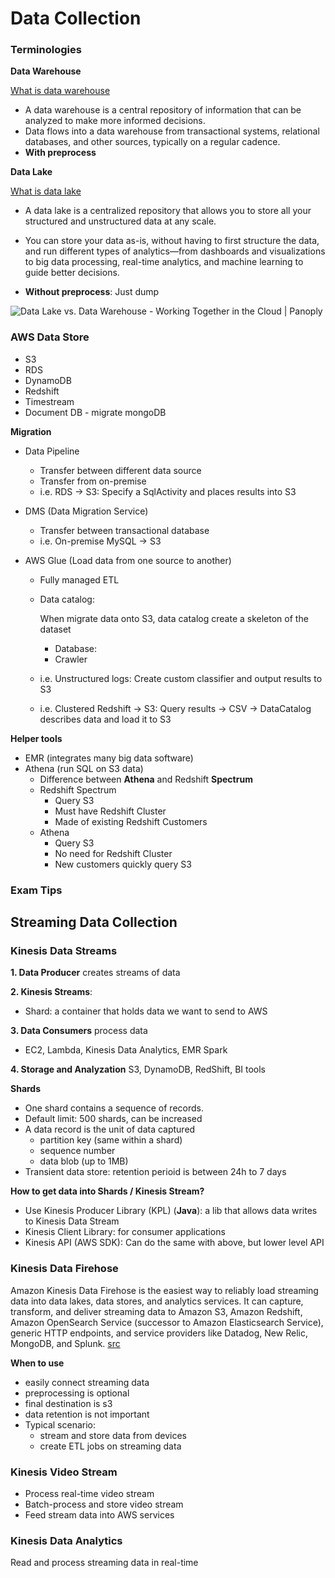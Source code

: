 # Data Collection

### Terminologies

**Data Warehouse**

[What is data warehouse](https://aws.amazon.com/data-warehouse/)

- A data warehouse is a central repository of information that can be analyzed to make more informed decisions.
- Data flows into a data warehouse from transactional systems, relational databases, and other sources, typically on a regular cadence.
- **With preprocess**

**Data Lake**

[What is data lake](https://aws.amazon.com/big-data/datalakes-and-analytics/what-is-a-data-lake/)

- A data lake is a centralized repository that allows you to store all your structured and unstructured data at any scale.

- You can store your data as-is, without having to first structure the  data, and run different types of analytics—from dashboards and  visualizations to big data processing, real-time analytics, and machine  learning to guide better decisions.

- **Without preprocess**: Just dump

![Data Lake vs. Data Warehouse - Working Together in the Cloud | Panoply](https://panoply.io/uploads/data-warehouse-vs-data-lake-2.png)

### AWS Data Store

- S3
- RDS
- DynamoDB
- Redshift
- Timestream
- Document DB - migrate mongoDB

**Migration**

- Data Pipeline

  - Transfer between different data source
  - Transfer from on-premise
  - i.e. RDS -> S3: Specify a SqlActivity and places results into S3

- DMS (Data Migration Service)

  - Transfer between transactional database
  - i.e. On-premise MySQL -> S3

- AWS Glue (Load data from one source to another)

  - Fully managed ETL

  - Data catalog:

    When migrate data onto S3, data catalog create a skeleton of the dataset

    - Database: 
    - Crawler

  - i.e. Unstructured logs: Create custom classifier and output results to S3

  - i.e. Clustered Redshift -> S3: Query results -> CSV -> DataCatalog describes data and load it to S3

**Helper tools**

- EMR (integrates many big data software)
- Athena (run SQL on S3 data)
  - Difference between **Athena** and Redshift **Spectrum**
  - Redshift Spectrum
    - Query S3
    - Must have Redshift Cluster
    - Made of existing Redshift Customers
  - Athena
    - Query S3
    - No need for Redshift Cluster
    - New customers quickly query S3



### Exam Tips

## Streaming Data Collection

### Kinesis Data Streams

**1. Data Producer** creates streams of data

**2. Kinesis Streams**:

- Shard: a container that holds data we want to send to AWS

**3. Data Consumers** process data

- EC2, Lambda, Kinesis Data Analytics, EMR Spark

**4. Storage and Analyzation** S3, DynamoDB, RedShift, BI tools

**Shards**

- One shard contains a sequence of records.
- Default limit: 500 shards, can be increased
- A data record is the unit of data captured
  -  partition key (same within a shard)
  - sequence number 
  - data blob (up to 1MB)
- Transient data store: retention perioid is between 24h to 7 days

**How to get data into Shards / Kinesis Stream?**

- Use Kinesis Producer Library (KPL) (**Java**): a lib that allows data writes to Kinesis Data Stream
- Kinesis Client Library: for consumer applications
- Kinesis API (AWS SDK): Can do the same with above, but lower level API

### Kinesis Data Firehose

Amazon Kinesis Data Firehose is the easiest way to reliably load  streaming data into data lakes, data stores, and analytics services. It  can capture, transform, and deliver streaming data to Amazon S3, Amazon  Redshift, Amazon OpenSearch Service (successor to Amazon Elasticsearch  Service), generic HTTP endpoints, and service providers like Datadog,  New Relic, MongoDB, and Splunk. [src](https://aws.amazon.com/kinesis/data-firehose/?kinesis-blogs.sort-by=item.additionalFields.createdDate&kinesis-blogs.sort-order=desc)

**When to use**

- easily connect streaming data
- preprocessing is optional
- final destination is s3
- data retention is not important
- Typical scenario:
  - stream and store data from devices
  - create ETL jobs on streaming data

### Kinesis Video Stream

- Process real-time video stream
- Batch-process and store video stream
- Feed stream data into AWS services

### Kinesis Data Analytics

Read and process streaming data in real-time	